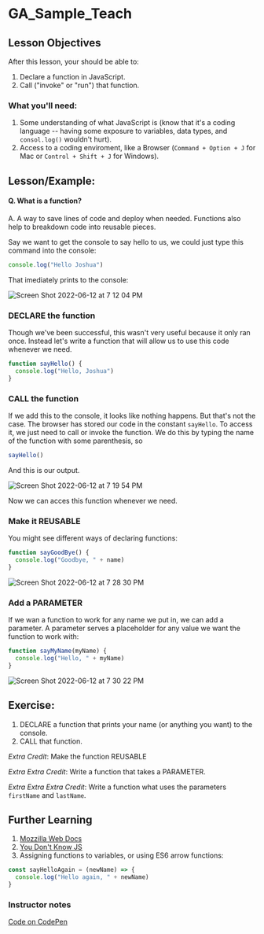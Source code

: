 # GA_Sample_Teach

## Lesson Objectives

After this lesson, your should be able to: 
  1. Declare a function in JavaScript.
  2. Call ("invoke" or "run") that function. 

### What you'll need:
  1. Some understanding of what JavaScript is (know that it's a coding language -- having some exposure to variables, data types, and `consol.log()` wouldn't hurt).
  2. Access to a coding enviroment, like a Browser (`Command + Option + J` for Mac or `Control + Shift + J` for Windows).

## Lesson/Example:

#### Q. What is a function? 
A. A way to save lines of code and deploy when needed. Functions also help to breakdown code into reusable pieces.

Say we want to get the console to say hello to us, we could just type this command into the console: 
```javascript
console.log("Hello Joshua")
```
That imediately prints to the console: 

![Screen Shot 2022-06-12 at 7 12 04 PM](https://user-images.githubusercontent.com/45159628/173262664-93bbf98f-4a30-4a36-a86a-e710f25da308.png)

### DECLARE the function

Though we've been successful, this wasn't very useful because it only ran once. Instead let's write a function that will allow us to use this code whenever we need. 

```javascript
function sayHello() {
  console.log("Hello, Joshua")
}
```

### CALL the function

If we add this to the console, it looks like nothing happens. But that's not the case. The browser has stored our code in the constant `sayHello`. To access it, we just need to call or invoke the function. We do this by typing the name of the function with some parenthesis, so 

```javascript
sayHello()
```

And this is our output. 

![Screen Shot 2022-06-12 at 7 19 54 PM](https://user-images.githubusercontent.com/45159628/173263153-a069e6c1-d9d3-4817-91ba-80ecf5d900ab.png)

Now we can acces this function whenever we need. 

### Make it REUSABLE

You might see different ways of declaring functions: 

```javascript
function sayGoodBye() {
  console.log("Goodbye, " + name)
}
```

![Screen Shot 2022-06-12 at 7 28 30 PM](https://user-images.githubusercontent.com/45159628/173263794-9d99e9b7-680c-4d9a-b6a1-23a33ce0b9a3.png)

### Add a PARAMETER

If we wan a function to work for any name we put in, we can add a parameter. A parameter serves a placeholder for any value we want the function to work with: 

```javascript
function sayMyName(myName) {
  console.log("Hello, " + myName)
}
```

![Screen Shot 2022-06-12 at 7 30 22 PM](https://user-images.githubusercontent.com/45159628/173263931-631a599b-28ac-4003-bfbb-8411b3b579bd.png)

## Exercise: 

  1. DECLARE a function that prints your name (or anything you want) to the console. 
  2. CALL that function. 
  
*Extra Credit*: Make the function REUSABLE

*Extra Extra Credit*: Write a function that takes a PARAMETER.

*Extra Extra Extra Credit*: Write a function what uses the parameters `firstName` and `lastName`.


## Further Learning

  1. [Mozzilla Web Docs](https://developer.mozilla.org/en-US/docs/Web/JavaScript/Guide/Functions)
  2. [You Don't Know JS](https://github.com/getify/You-Dont-Know-JS/blob/1st-ed/README.md)
  3. Assigning functions to variables, or using ES6 arrow functions: 
  ```javascript
  const sayHelloAgain = (newName) => {
    console.log("Hello again, " + newName)
  }
  ```

### Instructor notes 

[Code on CodePen](https://codepen.io/JMcGehee/pen/poaqNdv)



